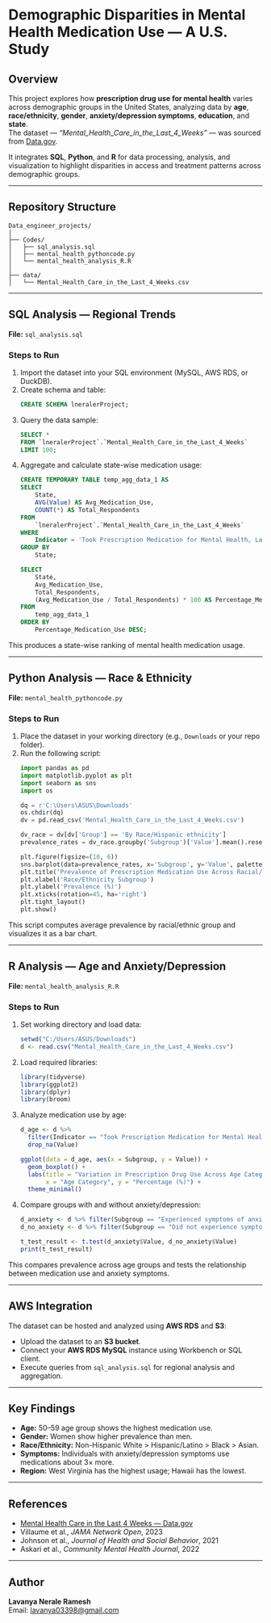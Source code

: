 # Demographic Disparities in Mental Health Medication Use — A U.S. Study

## Overview
This project explores how **prescription drug use for mental health** varies across demographic groups in the United States, analyzing data by **age**, **race/ethnicity**, **gender**, **anxiety/depression symptoms**, **education**, and **state**.  
The dataset — *“Mental_Health_Care_in_the_Last_4_Weeks”* — was sourced from [Data.gov](https://catalog.data.gov/dataset/mental-health-care-in-the-last-4-weeks).

It integrates **SQL**, **Python**, and **R** for data processing, analysis, and visualization to highlight disparities in access and treatment patterns across demographic groups.

---

## Repository Structure

```
Data_engineer_projects/
│
├── Codes/
│   ├── sql_analysis.sql
│   ├── mental_health_pythoncode.py
│   └── mental_health_analysis_R.R
│
├── data/
│   └── Mental_Health_Care_in_the_Last_4_Weeks.csv
```

---

## SQL Analysis — Regional Trends

**File:** `sql_analysis.sql`

### Steps to Run
1. Import the dataset into your SQL environment (MySQL, AWS RDS, or DuckDB).  
2. Create schema and table:
   ```sql
   CREATE SCHEMA lneralerProject;
   ```
3. Query the data sample:
   ```sql
   SELECT * 
   FROM `lneralerProject`.`Mental_Health_Care_in_the_Last_4_Weeks`
   LIMIT 100;
   ```
4. Aggregate and calculate state-wise medication usage:
   ```sql
   CREATE TEMPORARY TABLE temp_agg_data_1 AS
   SELECT 
       State,
       AVG(Value) AS Avg_Medication_Use,
       COUNT(*) AS Total_Respondents
   FROM 
       `lneralerProject`.`Mental_Health_Care_in_the_Last_4_Weeks`
   WHERE 
       Indicator = 'Took Prescription Medication for Mental Health, Last 4 Weeks'
   GROUP BY 
       State;

   SELECT 
       State,
       Avg_Medication_Use,
       Total_Respondents,
       (Avg_Medication_Use / Total_Respondents) * 100 AS Percentage_Medication_Use
   FROM 
       temp_agg_data_1
   ORDER BY 
       Percentage_Medication_Use DESC;
   ```

This produces a state-wise ranking of mental health medication usage.

---

## Python Analysis — Race & Ethnicity

**File:** `mental_health_pythoncode.py`

### Steps to Run
1. Place the dataset in your working directory (e.g., `Downloads` or your repo folder).  
2. Run the following script:
   ```python
   import pandas as pd
   import matplotlib.pyplot as plt
   import seaborn as sns
   import os

   dq = r'C:\Users\ASUS\Downloads'
   os.chdir(dq)
   dv = pd.read_csv('Mental_Health_Care_in_the_Last_4_Weeks.csv')

   dv_race = dv[dv['Group'] == 'By Race/Hispanic ethnicity']
   prevalence_rates = dv_race.groupby('Subgroup')['Value'].mean().reset_index()

   plt.figure(figsize=(10, 6))
   sns.barplot(data=prevalence_rates, x='Subgroup', y='Value', palette='viridis')
   plt.title('Prevalence of Prescription Medication Use Across Racial/Ethnic Groups')
   plt.xlabel('Race/Ethnicity Subgroup')
   plt.ylabel('Prevalence (%)')
   plt.xticks(rotation=45, ha='right')
   plt.tight_layout()
   plt.show()
   ```

This script computes average prevalence by racial/ethnic group and visualizes it as a bar chart.

---

## R Analysis — Age and Anxiety/Depression

**File:** `mental_health_analysis_R.R`

### Steps to Run
1. Set working directory and load data:
   ```R
   setwd("C:/Users/ASUS/Downloads")
   d <- read.csv("Mental_Health_Care_in_the_Last_4_Weeks.csv")
   ```
2. Load required libraries:
   ```R
   library(tidyverse)
   library(ggplot2)
   library(dplyr)
   library(broom)
   ```
3. Analyze medication use by age:
   ```R
   d_age <- d %>% 
     filter(Indicator == "Took Prescription Medication for Mental Health, Last 4 Weeks" & Group == "By Age") %>% 
     drop_na(Value)

   ggplot(data = d_age, aes(x = Subgroup, y = Value)) +
     geom_boxplot() +
     labs(title = "Variation in Prescription Drug Use Across Age Categories",
          x = "Age Category", y = "Percentage (%)") +
     theme_minimal()
   ```
4. Compare groups with and without anxiety/depression:
   ```R
   d_anxiety <- d %>% filter(Subgroup == "Experienced symptoms of anxiety/depression in past 4 weeks")
   d_no_anxiety <- d %>% filter(Subgroup == "Did not experience symptoms of anxiety/depression in the past 4 weeks")

   t_test_result <- t.test(d_anxiety$Value, d_no_anxiety$Value)
   print(t_test_result)
   ```

This compares prevalence across age groups and tests the relationship between medication use and anxiety symptoms.

---

## AWS Integration

The dataset can be hosted and analyzed using **AWS RDS** and **S3**:

- Upload the dataset to an **S3 bucket**.  
- Connect your **AWS RDS MySQL** instance using Workbench or SQL client.  
- Execute queries from `sql_analysis.sql` for regional analysis and aggregation.

---

## Key Findings

- **Age:** 50–59 age group shows the highest medication use.  
- **Gender:** Women show higher prevalence than men.  
- **Race/Ethnicity:** Non-Hispanic White > Hispanic/Latino > Black > Asian.  
- **Symptoms:** Individuals with anxiety/depression symptoms use medications about 3× more.  
- **Region:** West Virginia has the highest usage; Hawaii has the lowest.  

---

## References

- [Mental Health Care in the Last 4 Weeks — Data.gov](https://catalog.data.gov/dataset/mental-health-care-in-the-last-4-weeks)  
- Villaume et al., *JAMA Network Open*, 2023  
- Johnson et al., *Journal of Health and Social Behavior*, 2021  
- Askari et al., *Community Mental Health Journal*, 2022  

---

## Author

**Lavanya Nerale Ramesh**   
Email: lavanya03398@gmail.com


